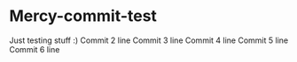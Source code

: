 # Mercy-commit-test
Just testing stuff :)
Commit 2 line
Commit 3 line
Commit 4 line
Commit 5 line
Commit 6 line
